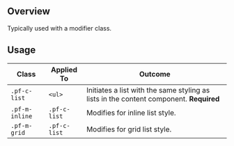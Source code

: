 ## Overview

Typically used with a modifier class.

## Usage

| Class | Applied To | Outcome |
| -- | -- | -- |
| `.pf-c-list` | `<ul>` |  Initiates a list with the same styling as lists in the content component. **Required** |
| `.pf-m-inline` | `.pf-c-list` |  Modifies for inline list style. |
| `.pf-m-grid` | `.pf-c-list` |  Modifies for grid list style. |
